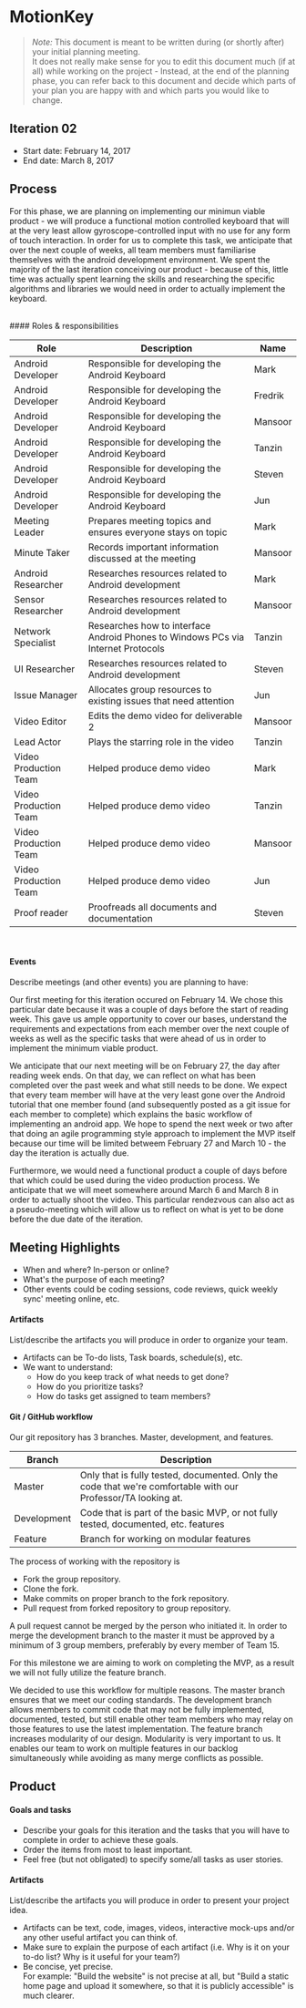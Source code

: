 # MotionKey

 > _Note:_ This document is meant to be written during (or shortly after) your initial planning meeting.     
 > It does not really make sense for you to edit this document much (if at all) while working on the project - Instead, at the end of the planning phase, you can refer back to this document and decide which parts of your plan you are happy with and which parts you would like to change.


## Iteration 02

 * Start date: February 14, 2017
 * End date: March 8, 2017

## Process

For this phase, we are planning on implementing our minimun viable product - we will produce a functional
motion controlled keyboard that will at the very least allow gyroscope-controlled input with no use for
any form of touch interaction. In order for us to complete this task, we anticipate that over the next
couple of weeks, all team members must familiarise themselves with the android development environment.
We spent the majority of the last iteration conceiving our product - because of this, little time was
actually spent learning the skills and researching the specific algorithms and libraries we would need
in order to actually implement the keyboard.

<br />
#### Roles & responsibilities

| Role | Description | Name |
| --- | --- | --- |
| Android Developer | Responsible for developing the Android Keyboard | Mark |
| Android Developer | Responsible for developing the Android Keyboard | Fredrik |
| Android Developer | Responsible for developing the Android Keyboard | Mansoor |
| Android Developer | Responsible for developing the Android Keyboard | Tanzin |
| Android Developer | Responsible for developing the Android Keyboard | Steven |
| Android Developer | Responsible for developing the Android Keyboard | Jun |
| Meeting Leader | Prepares meeting topics and ensures everyone stays on topic | Mark |
| Minute Taker | Records important information discussed at the meeting | Mansoor |
| Android Researcher | Researches resources related to Android development | Mark |
| Sensor Researcher | Researches resources related to Android development | Mansoor |
| Network Specialist  | Researches how to interface Android Phones to Windows PCs via Internet Protocols | Tanzin |
| UI Researcher | Researches resources related to Android development | Steven |
| Issue Manager | Allocates group resources to existing issues that need attention | Jun |
| Video Editor  | Edits the demo video for deliverable 2 | Mansoor |
| Lead Actor  | Plays the starring role in the video | Tanzin |
| Video Production Team  | Helped produce demo video | Mark |
| Video Production Team  | Helped produce demo video | Tanzin |
| Video Production Team  | Helped produce demo video | Mansoor |
| Video Production Team  | Helped produce demo video | Jun |
| Proof reader  | Proofreads all documents and documentation | Steven |
<br />

#### Events

Describe meetings (and other events) you are planning to have:

Our first meeting for this iteration occured on February 14. We chose this particular date because it was a couple of days
before the start of reading week. This gave us ample opportunity to cover our bases, understand the requirements and
expectations from each member over the next couple of weeks as well as the specific tasks that were ahead of us in order
to implement the minimum viable product.

We anticipate that our next meeting will be on February 27, the day after reading week ends. On that day, we can reflect on what has
been completed over the past week and what still needs to be done. We expect that every team member will have at the very least gone
over the Android tutorial that one member found (and subsequently posted as a git issue for each member to complete) which explains
the basic workflow of implementing an android app. We hope to spend the next week or two after that doing an agile programming
style approach to implement the MVP itself because our time will be limited betweem February 27 and March 10 - the day the iteration
is actually due. 

Furthermore, we would need a functional product a couple of days before that which could be used during
the video production process. We anticipate that we will meet somewhere around March 6 and March 8 in order to actually shoot the
video. This particular rendezvous can also act as a pseudo-meeting which will allow us to reflect on what is yet to be done
before the due date of the iteration.

## Meeting Highlights


 * When and where? In-person or online?
 * What's the purpose of each meeting?
 * Other events could be coding sessions, code reviews, quick weekly sync' meeting online, etc.

#### Artifacts

List/describe the artifacts you will produce in order to organize your team.       

 * Artifacts can be To-do lists, Task boards, schedule(s), etc.
 * We want to understand:
   * How do you keep track of what needs to get done?
   * How do you prioritize tasks?
   * How do tasks get assigned to team members?

#### Git / GitHub workflow



Our git repository has 3 branches. Master, development, and features.

| Branch | Description |
| --- | --- |
| Master | Only that is fully tested, documented. Only the code that we're comfortable with our Professor/TA looking at. |
| Development | Code that is part of the basic MVP, or not fully tested, documented, etc. features |
| Feature | Branch for working on modular features |

The process of working with the repository is 
 * Fork the group repository. 
 * Clone the fork.
 * Make commits on proper branch to the fork repository.
 * Pull request from forked repository to group repository.

A pull request cannot be merged by the person who initiated it.
In order to merge the development branch to the master it must be approved by a minimum of 3 group members, preferably by every member of Team 15.
 
For this milestone we are aiming to work on completing the MVP, as a result we will not fully utilize the feature branch.

We decided to use this workflow for multiple reasons. The master branch ensures that we meet our coding standards.
The development branch allows members to commit code that may not be fully implemented, documented, tested, but still enable other team members who may 
relay on those features to use the latest implementation. The feature branch increases modularity of our design. Modularity is very important to us. It
enables our team to work on multiple features in our backlog simultaneously while avoiding as many merge conflicts as possible.

## Product

#### Goals and tasks

 * Describe your goals for this iteration and the tasks that you will have to complete in order to achieve these goals.
 * Order the items from most to least important.
 * Feel free (but not obligated) to specify some/all tasks as user stories.

#### Artifacts

List/describe the artifacts you will produce in order to present your project idea.

 * Artifacts can be text, code, images, videos, interactive mock-ups and/or any other useful artifact you can think of.
 * Make sure to explain the purpose of each artifact (i.e. Why is it on your to-do list? Why is it useful for your team?)
 * Be concise, yet precise.         
   For example: "Build the website" is not precise at all, but "Build a static home page and upload it somewhere, so that it is publicly accessible" is much clearer.
